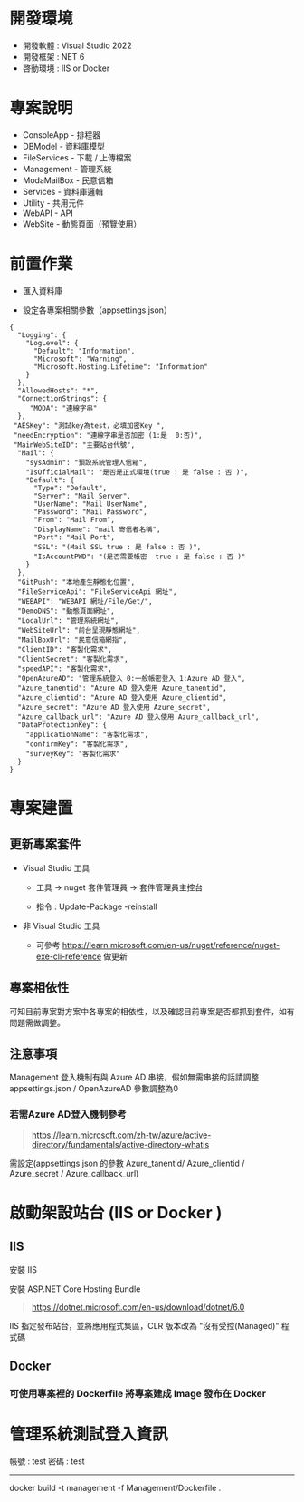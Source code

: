 
# 開發環境
* 開發軟體 : Visual Studio 2022
* 開發框架 : NET 6
* 啓動環境 : IIS or Docker

# 專案說明
* ConsoleApp    - 排程器
* DBModel       - 資料庫模型
* FileServices  - 下載 / 上傳檔案
* Management    - 管理系統
* ModaMailBox   - 民意信箱
* Services  - 資料庫邏輯
* Utility   - 共用元件
* WebAPI    - API
* WebSite   - 動態頁面（預覽使用）

# 前置作業

* 匯入資料庫

* 設定各專案相關參數（appsettings.json）
```
{
  "Logging": {
    "LogLevel": {
      "Default": "Information",
      "Microsoft": "Warning",
      "Microsoft.Hosting.Lifetime": "Information"
    }
  },
  "AllowedHosts": "*",
  "ConnectionStrings": {
     "MODA": "連線字串"
  },
 "AESKey": "測試key為test，必填加密Key ",
 "needEncryption": "連線字串是否加密 (1:是  0:否)", 
 "MainWebSiteID": "主要站台代號",
  "Mail": {
    "sysAdmin": "預設系統管理人信箱",
    "IsOfficialMail": "是否是正式環境(true : 是 false : 否 )", 
    "Default": {
      "Type": "Default",
      "Server": "Mail Server",
      "UserName": "Mail UserName",
      "Password": "Mail Password",
      "From": "Mail From",
      "DisplayName": "mail 寄信者名稱",
      "Port": "Mail Port",
      "SSL": "(Mail SSL true : 是 false : 否 )",
      "IsAccountPWD": "(是否需要帳密  true : 是 false : 否 )"
    }
  },
  "GitPush": "本地產生靜態化位置",
  "FileServiceApi": "FileServiceApi 網址",
  "WEBAPI": "WEBAPI 網址/File/Get/",
  "DemoDNS": "動態頁面網址",
  "LocalUrl": "管理系統網址",
  "WebSiteUrl": "前台呈現靜態網址",
  "MailBoxUrl": "民意信箱網指",
  "ClientID": "客製化需求",
  "ClientSecret": "客製化需求",
  "speedAPI": "客製化需求",
  "OpenAzureAD": "管理系統登入 0:一般帳密登入 1:Azure AD 登入",
  "Azure_tanentid": "Azure AD 登入使用 Azure_tanentid",
  "Azure_clientid": "Azure AD 登入使用 Azure_clientid",
  "Azure_secret": "Azure AD 登入使用 Azure_secret",
  "Azure_callback_url": "Azure AD 登入使用 Azure_callback_url",
  "DataProtectionKey": {
    "applicationName": "客製化需求",
    "confirmKey": "客製化需求",
    "surveyKey": "客製化需求"
  }
}

```

# 專案建置

## 更新專案套件

* Visual Studio 工具

	- 工具 -> nuget 套件管理員 -> 套件管理員主控台

	- 指令 : Update-Package -reinstall

* 非 Visual Studio  工具

	- 可參考 https://learn.microsoft.com/en-us/nuget/reference/nuget-exe-cli-reference 做更新

## 專案相依性

可知目前專案對方案中各專案的相依性，以及確認目前專案是否都抓到套件，如有問題需做調整。

## 注意事項

Management 登入機制有與 Azure AD 串接，假如無需串接的話請調整 appsettings.json / OpenAzureAD 參數調整為0 

###  若需Azure AD登入機制參考
> https://learn.microsoft.com/zh-tw/azure/active-directory/fundamentals/active-directory-whatis

需設定(appsettings.json 的參數 Azure_tanentid/ Azure_clientid / Azure_secret / Azure_callback_url)

# 啟動架設站台 (IIS or Docker )

## IIS    

安裝  IIS

安裝  ASP.NET Core Hosting Bundle 

> https://dotnet.microsoft.com/en-us/download/dotnet/6.0

IIS 指定發布站台，並將應用程式集區，CLR 版本改為 "沒有受控(Managed)" 程式碼

## Docker

### 可使用專案裡的 Dockerfile 將專案建成 Image 發布在 Docker

# 管理系統測試登入資訊

帳號 : test
密碼 : test

---



docker build -t management -f Management/Dockerfile .
